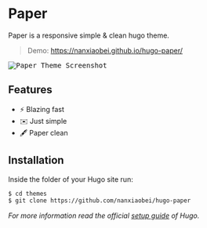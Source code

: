 Paper
========

Paper is a responsive simple & clean hugo theme.

> Demo: https://nanxiaobei.github.io/hugo-paper/

<kbd>![Paper Theme Screenshot](https://raw.githubusercontent.com/nanxiaobei/hugo-paper/master/images/screenshot.png)</kbd>


## Features

* ⚡️ Blazing fast
* ✉️ Just simple
* 🖋 Paper clean

## Installation

Inside the folder of your Hugo site run:

```bash
$ cd themes
$ git clone https://github.com/nanxiaobei/hugo-paper
```

*For more information read the official [setup guide](https://gohugo.io/overview/installing/) of Hugo.*
